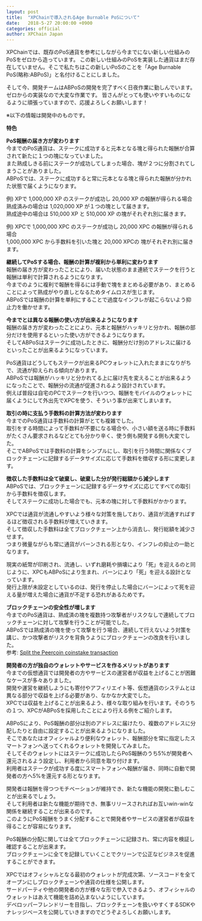 ```yaml
---
layout: post
title:  "XPChainで導入されるAge Burnable PoSについて"
date:   2018-5-27 20:00:00 +0900
categories: official
author: XPChain Japan
---   
```

XPChainでは、既存のPoS通貨を参考にしながら今までにない新しい仕組みのPoSをゼロから造っています。
この新しい仕組みのPoSを実装した通貨はまだ存在していません。そこで私たちはこの新しいPoSのことを「Age Burnable PoS(略称:ABPoS)」と名付けることにしました。

そして今、開発チームはABPoSの開発を完了すべく日夜作業に勤しんでいます。ゼロからの実装なので大変な作業です。
皆さんがとっても使いやすいものになるように頑張っていますので、応援よろしくお願いします！

※以下の情報は開発中のものです。


**特色**

__PoS報酬の届き方が変わります__  
今までのPoS通貨は、ステークに成功すると元本となる塊と得られた報酬が合算されて新たに１つの塊になっていました。  
また熟成しきる前にステークが成功してしまった場合、塊が２つに分割されてしまうことがありました。  
ABPoSでは、ステークに成功すると常に元本となる塊と得られた報酬が分かれた状態で届くようになります。  

例)  XPで 1,000,000 XP  のステークが成功し 20,000 XP  の報酬が得られる場合  
熟成済みの場合は 1,020,000 XP が１つの塊として届きます。  
熟成途中の場合は   510,000 XP と 510,000 XP の塊がそれぞれ別に届きます。  

例) XPCで 1,000,000 XPC のステークが成功し 20,000 XPC の報酬が得られる場合  
1,000,000 XPC から手数料を引いた塊と 20,000 XPCの 塊がそれぞれ別に届きます。  


__継続してPoSする場合、報酬の計算が複利から単利に変わります__  
報酬の届き方が変わったことにより、届いた状態のまま連続でステークを行うと報酬は単利で計算されるようになります。  
今までのように複利で報酬を得るには手動で塊をまとめる必要があり、まとめることによって熟成がやり直しとなるためタイムロスが生じます。  
ABPoSでは報酬の計算を単利にすることで過度なインフレが起こらないよう抑止力を働かせます。  


__今までとは異なる報酬の使い方が出来るようになります__  
報酬の届き方が変わったことにより、元本と報酬がハッキリと分かれ、報酬の部分だけを使用するといった使い方ができるようになります。  
そしてABPoSはステークに成功したときに、報酬分だけ別のアドレスに届けるといったことが出来るようになっています。  

PoS通貨はどうしてもステークが出来るPCウォレットに入れたままになりがちで、流通が抑えられる傾向があります。  
ABPoSでは報酬がハッキリと分かれてる上に届け先を変えることが出来るようになったことで、報酬分の流通が促進されるよう設計されています。  
例えば普段は自宅のPCでステークを行いつつ、報酬をモバイルのウォレットに届くようにして外出先でXPCを使う、そういう事が出来てしまいます。  


__取引の時に支払う手数料の計算方法が変わります__  
今までのPoS通貨は手数料の計算がとても複雑でした。  
取引をする時間によって手数料が不要になる場合や、小さい額を送る時に手数料がたくさん要求されるなどとても分かり辛く、使う側も開発する側も大変でした。  
そこでABPoSでは手数料の計算をシンプルにし、取引を行う時間に関係なくブロックチェーンに記録するデータサイズに応じて手数料を徴収する形に変更します。  


__徴収した手数料は全て破棄し、破棄した分が発行総額から減少します__  
ABPoSでは、ブロックチェーンに記録するデータサイズに応じてすべての取引から手数料を徴収します。  
そしてステークに成功した場合でも、元本の塊に対して手数料がかかります。  

XPCでは通貨が流通しやすいよう様々な対策を施しており、通貨が流通すればするほど徴収される手数料が増えていきます。  
そして徴収した手数料は全てブロックチェーン上から消去し、発行総額を減少させます。  
つまり微量ながらも常に通貨がバーンされる形となり、インフレの抑止の一助となります。  

現実の紙幣が印刷され、流通し、いずれ磨耗や損壊により「死」を迎えるのと同じように、XPCもABPoSにより生まれ、バーンにより「死」を迎える設計となっています。  
発行上限が未設定としているのは、発行を停止した場合にバーンによって死を迎える量が増えた場合に通貨が不足する恐れがあるためです。  


__ブロックチェーンの安全性が増します__  
今までのPoS通貨は、熟成済の塊を複数持つ攻撃者がリスクなしで連続してブロックチェーンに対して攻撃を行うことが可能でした。  
ABPoSでは熟成済の塊を使って攻撃を行う場合、連続して行えないよう対策を講じ、かつ攻撃者がリスクを背負うようにブロックチェーンの改良を行いました。  
参考: [Split the Peercoin coinstake transaction](https://gist.github.com/mquandalle/7fe702a595f07f4b0f81)


__開発者の方が独自のウォレットやサービスを作るメリットがあります__  
今までの仮想通貨では開発者の方やサービスの運営者が収益を上げることが困難なケースが多々ありました。  
開発や運営を継続しようにも寄付やアフィリエイト等、仮想通貨のシステムとは異なる部分で収益を上げる必要があり、なかなか大変でした。  
XPCでは収益を上げることが出来るよう、様々な取り組みを行います。そのうちの１つ、XPCがABPoSを採用したことにより行える例をご紹介します。  

ABPoSにより、PoS報酬の部分は別のアドレスに届けたり、複数のアドレスに分配したりと自由に設定することが出来るようになりました。  
そこであなたはオフィシャルより便利なウォレット、報酬部分を常に指定したスマートフォンへ送ってくれるウォレットを開発してみました。  
そしてそのウォレットにはステークに成功したらPoS報酬のうち5%が開発者へ還元されるよう設定し、利用者から同意を取り付けます。  
利用者はステークが成功する度にスマートフォンへ報酬が届き、同時に自動で開発者の方へ5%を還元する形となります。  

開発者は報酬を得つつモチベーションが維持でき、新たな機能の開発に勤しむことが出来るでしょう。  
そして利用者は新たな機能が期待でき、無事リリースされればお互いwin-winな関係を継続することが出来るのです。  
このようにPoS報酬をうまく分配することで開発者やサービスの運営者が収益を得ることが容易になります。  

PoS報酬の分配に関しては全てブロックチェーンに記録され、常に内容を検証し確認することが出来ます。  
ブロックチェーンに全てを記録していくことでクリーンで公正なビジネスを促進することができます。  

XPCではオフィシャルとなる最初のウォレットが完成次第、ソースコードを全てオープンにしブロックチェーンや通貨の仕様を公開します。  
サードパーティや他の開発者の方が様々な形で参入できるよう、オフィシャルのウォレットはあえて機能を詰め込まないようにしています。  
デベロッパーフレンドリーを目指し、ブロックチェーンを扱いやすくするSDKやナレッジベースを公開していきますのでどうぞよろしくお願いします。  
